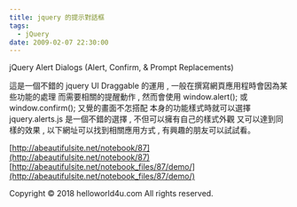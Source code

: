 ```yaml
---
title: jquery 的提示對話框
tags:
  - jQuery
date: 2009-02-07 22:30:00
---
```


jQuery Alert Dialogs (Alert, Confirm, &amp; Prompt Replacements)

這是一個不錯的 jquery UI Draggable 的運用 , 一般在撰寫網頁應用程時會因為某些功能的處理
而需要相關的提醒動作 , 然而會使用 window.alert(); 或 window.confirm(); 又覺的畫面不怎搭配
本身的功能樣式時就可以選擇 jquery.alerts.js 是一個不錯的選擇 , 不但可以擁有自己的樣式外觀
又可以達到同樣的效果 , 以下網址可以找到相關應用方式 , 有興趣的朋友可以試試看。

[http://abeautifulsite.net/notebook/87](http://abeautifulsite.net/notebook/87)
[http://abeautifulsite.net/notebook_files/87/demo/](http://abeautifulsite.net/notebook_files/87/demo/)<div class="blogger-post-footer">Copyright © 2018 helloworld4u.com All rights reserved.</div>